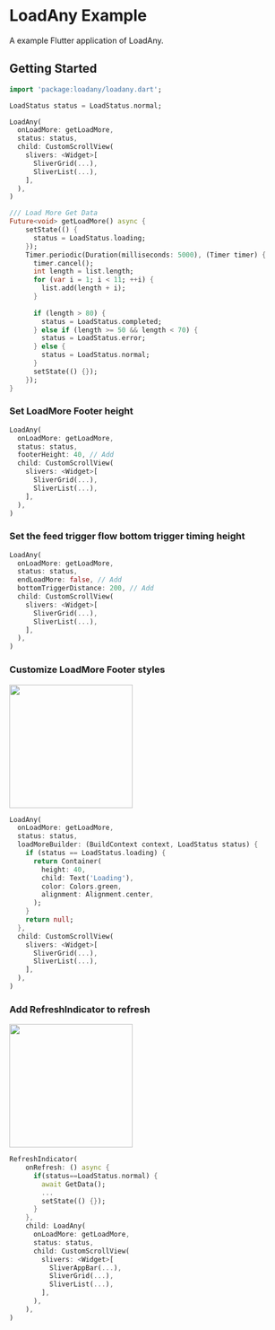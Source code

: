 # LoadAny Example

A example Flutter application of LoadAny.

## Getting Started

```Dart
import 'package:loadany/loadany.dart';
```

```Dart
LoadStatus status = LoadStatus.normal;

LoadAny(
  onLoadMore: getLoadMore,
  status: status,
  child: CustomScrollView(
    slivers: <Widget>[
      SliverGrid(...),
      SliverList(...),
    ],
  ),
)
```
```Dart
/// Load More Get Data
Future<void> getLoadMore() async {
    setState(() {
      status = LoadStatus.loading;
    });
    Timer.periodic(Duration(milliseconds: 5000), (Timer timer) {
      timer.cancel();
      int length = list.length;
      for (var i = 1; i < 11; ++i) {
        list.add(length + i);
      }
    
      if (length > 80) {
        status = LoadStatus.completed;
      } else if (length >= 50 && length < 70) {
        status = LoadStatus.error;
      } else {
        status = LoadStatus.normal;
      }
      setState(() {});
    });
}
```

### Set LoadMore Footer height

```Dart
LoadAny(
  onLoadMore: getLoadMore,
  status: status,
  footerHeight: 40, // Add
  child: CustomScrollView(
    slivers: <Widget>[
      SliverGrid(...),
      SliverList(...),
    ],
  ),
)
```

### Set the feed trigger flow bottom trigger timing height

```Dart
LoadAny(
  onLoadMore: getLoadMore,
  status: status,
  endLoadMore: false, // Add
  bottomTriggerDistance: 200, // Add
  child: CustomScrollView(
    slivers: <Widget>[
      SliverGrid(...),
      SliverList(...),
    ],
  ),
)
```

### Customize LoadMore Footer styles

<img src="https://raw.githubusercontent.com/yy1300326388/loadany/develop/example/images/Simulator%20Screen%20Shot%2005.png" width="220"/>

```Dart
LoadAny(
  onLoadMore: getLoadMore,
  status: status,
  loadMoreBuilder: (BuildContext context, LoadStatus status) {
    if (status == LoadStatus.loading) {
      return Container(
        height: 40,
        child: Text('Loading'),
        color: Colors.green,
        alignment: Alignment.center,
      );
    }
    return null;
  },
  child: CustomScrollView(
    slivers: <Widget>[
      SliverGrid(...),
      SliverList(...),
    ],
  ),
)
```

### Add RefreshIndicator to refresh

<img src="https://raw.githubusercontent.com/yy1300326388/loadany/develop/example/images/Kapture%2004.gif" width="220"/>

```Dart
RefreshIndicator(
    onRefresh: () async {
      if(status==LoadStatus.normal) {
        await GetData();
        ...
        setState(() {});
      }
    },
    child: LoadAny(
      onLoadMore: getLoadMore,
      status: status,
      child: CustomScrollView(
        slivers: <Widget>[
          SliverAppBar(...),
          SliverGrid(...),
          SliverList(...),
        ],
      ),
    ),
)
```



